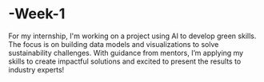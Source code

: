 # -Week-1
For my internship, I'm working on a project using AI to develop green skills. The focus is on building data models and visualizations to solve sustainability challenges. With guidance from mentors, I’m applying my skills to create impactful solutions and excited to present the results to industry experts!
